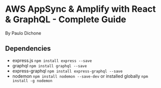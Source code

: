 # AWS AppSync & Amplify with React & GraphQL - Complete Guide
By Paulo Dichone

## Dependencies
- express.js  `npm install express --save`
- graphql `npm install graphql --save`
- express-graphql `npm install express-graphql --save`
- nodemon `npm install nodemon --save-dev` or installed globally `npm install -g nodemon`
